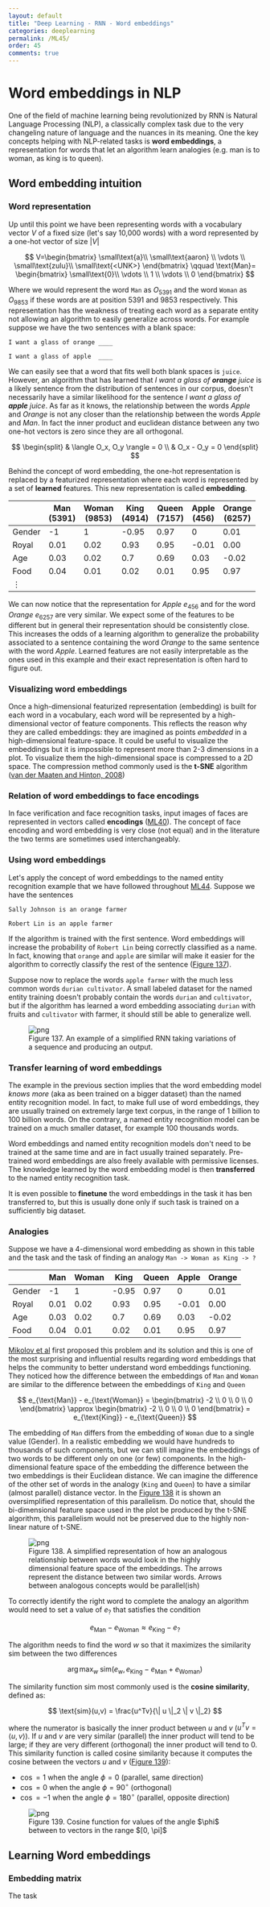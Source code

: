 ```yaml
---
layout: default
title: "Deep Learning - RNN - Word embeddings"
categories: deeplearning
permalink: /ML45/
order: 45
comments: true
---
```


# Word embeddings in NLP
One of the field of machine learning being revolutionized by RNN is Natural Language Processing (NLP), a classically complex task due to the very changeling nature of language and the nuances in its meaning. One the key concepts helping with NLP-related tasks is **word embeddings**, a representation for words that let an algorithm learn analogies (e.g. man is to woman, as king is to queen).

## Word embedding intuition
### Word representation
Up until this point we have been representing words with a vocabulary vector $V$ of a fixed size (let's say 10,000 words) with a word represented by a one-hot vector of size $|V|$

$$
V=\begin{bmatrix}
\small\text{a}\\
\small\text{aaron} \\
\vdots \\
\small\text{zulu}\\
\small\text{<UNK>}
\end{bmatrix}
\qquad
\text{Man}=
\begin{bmatrix}
\small\text{0}\\
\vdots \\
1 \\
\vdots \\
0
\end{bmatrix}
$$

Where we would represent the word `Man` as $O_{5391}$ and the word `Woman` as $O_{9853}$ if these words are at position 5391 and 9853 respectively. This representation has the weakness of treating each word as a separate entity not allowing an algorithm to easily generalize across words. For example suppose we have the two sentences with a blank space:

```
I want a glass of orange ____

I want a glass of apple  ____
```

We can easily see that a word that fits well both blank spaces is `juice`. However, an algorithm that has learned that *I want a glass of **orange** juice* is a likely sentence from the distribution of sentences in our corpus, doesn't necessarily have a similar likelihood for the sentence *I want a glass of **apple** juice*. As far as it knows, the relationship between the words *Apple* and *Orange* is not any closer than the relationship between the words *Apple* and *Man*. In fact the inner product and euclidean distance between any two one-hot vectors is zero since they are all orthogonal.

$$
\begin{split}
& \langle O_x, O_y \rangle = 0 \\
& O_x - O_y = 0
\end{split}
$$

Behind the concept of word embedding, the one-hot representation is replaced by a featurized representation where each word is represented by a set of **learned** features. This new representation is called **embedding**.

|          | Man <br>(5391) | Woman <br>(9853) | King <br>(4914) | Queen <br>(7157)| Apple <br>(456) | Orange<br>(6257) |
|----------|------|-------|-------|-------|-------|--------|
| Gender   | -1   | 1     | -0.95 | 0.97  | 0     | 0.01   |
| Royal    | 0.01 | 0.02  | 0.93  | 0.95  | -0.01 | 0.00   |
| Age      | 0.03 | 0.02  | 0.7   | 0.69  | 0.03  | -0.02  |
| Food     | 0.04 | 0.01  | 0.02  | 0.01  | 0.95  | 0.97   |
| $\vdots$ |      |       |       |       |       |        |

We can now notice that the representation for *Apple* $e_{456}$ and for the word *Orange* $e_{6257}$ are very similar. We expect some of the features to be different but in general their representation should be consistently close. This increases the odds of a learning algorithm to generalize the probability associated to a sentence containing the word *Orange* to the same sentence with the word *Apple*. Learned features are not easily interpretable as the ones used in this example and their exact representation is often hard to figure out.

### Visualizing word embeddings
Once a high-dimensional featurized representation (embedding) is built for each word in a vocabulary, each word will be represented by a high-dimensional vector of feature components. This reflects the reason why they are called embeddings: they are imagined as points *embedded* in a high-dimensional feature-space. It could be useful to visualize the embeddings but it is impossible to represent more than 2-3 dimensions in a plot. To visualize them the high-dimensional space is compressed to a 2D space. The compression method commonly used is the **t-SNE** algorithm ([van der Maaten and Hinton, 2008](https://www.jmlr.org/papers/volume9/vandermaaten08a/vandermaaten08a.pdf))

### Relation of word embeddings to face encodings
In face verification and face recognition tasks, input images of faces are represented in vectors called **encodings** (<a href="{{site.basurl}}/ML/ML40ML-40">ML40</a>). The concept of face encoding and word embedding is very close (not equal) and in the literature the two terms are sometimes used interchangeably.

### Using word embeddings
Let's apply the concept of word embeddings to the named entity recognition example that we have followed throughout <a href="{{site.basurl}}/ML/ML44ML-44">ML44</a>. Suppose we have the sentences

```
Sally Johnson is an orange farmer

Robert Lin is an apple farmer
```

If the algorithm is trained with the first sentence. Word embeddings will increase the probability of `Robert Lin` being correctly classified as a name. In fact, knowing that `orange` and `apple` are similar will make it easier for the algorithm to correctly classify the rest of the sentence (<a href="#fig:ner">Figure 137</a>).

Suppose now to replace the words `apple farmer` with the much less common words `durian cultivator`. A small labeled dataset for the named entity training doesn't probably contain the words `durian` and `cultivator`, but if the algorithm has learned a word embedding associating `durian` with fruits and `cultivator` with farmer, it should still be able to generalize well.


    

<figure id="fig:ner">
    <img src="{{site.baseurl}}/pages/ML-45-DeepLearningRNN3_files/ML-45-DeepLearningRNN3_3_0.svg" alt="png">
    <figcaption>Figure 137. An example of a simplified RNN taking variations of a sequence and producing an output.</figcaption>
</figure>

### Transfer learning of word embeddings
The example in the previous section implies that the word embedding model *knows more* (aka as been trained on a bigger dataset) than the named entity recognition model. In fact, to make full use of word embeddings, they are usually trained on extremely large text corpus, in the range of 1 billion to 100 billion words. On the contrary, a named entity recognition model can be trained on a much smaller dataset, for example 100 thousands words. 

Word embeddings and named entity recognition models don't need to be trained at the same time and are in fact usually trained separately. Pre-trained word embeddings are also freely available with permissive licenses. The knowledge learned by the word embedding model is then **transferred** to the named entity recognition task. 

It is even possible to **finetune** the word embeddings in the task it has ben transferred to, but this is usually done only if such task is trained on a sufficiently big dataset.

### Analogies
Suppose we have a 4-dimensional word embedding as shown in this table and the task and the task of finding an analogy `Man -> Woman as King -> ?`

|          | Man  | Woman | King  | Queen | Apple | Orange |
|----------|------|-------|-------|-------|-------|--------|
| Gender   | -1   | 1     | -0.95 | 0.97  | 0     | 0.01   |
| Royal    | 0.01 | 0.02  | 0.93  | 0.95  | -0.01 | 0.00   |
| Age      | 0.03 | 0.02  | 0.7   | 0.69  | 0.03  | -0.02  |
| Food     | 0.04 | 0.01  | 0.02  | 0.01  | 0.95  | 0.97   |

[Mikolov et al](https://www.aclweb.org/anthology/N13-1090/) first proposed this problem and its solution and this is one of the most surprising and influential results regarding word embeddings that helps the community to better understand word embeddings functioning. They noticed how the difference between the embeddings of `Man` and `Woman` are similar to the difference between the embeddings of `King` and `Queen` 

$$
e_{\text{Man}} - e_{\text{Woman}} = 
\begin{bmatrix} -2 \\ 0 \\ 0 \\ 0 \end{bmatrix} \approx
\begin{bmatrix} -2 \\ 0 \\ 0 \\ 0 \end{bmatrix}
= e_{\text{King}} - e_{\text{Queen}}
$$

The embedding of `Man` differs from the embedding of `Woman` due to a single value (Gender). In a realistic embedding we would have hundreds to thousands of such components, but we can still imagine the embeddings of two words to be different only on one (or few) components. In the high-dimensional feature space of the embedding the difference between the two embeddings is their Euclidean distance. We can imagine the difference of the other set of words in the analogy (`King` and `Queen`) to have a similar (almost parallel) distance vector. In the <a href="#fig:analogy">Figure 138</a> it is shown an oversimplified representation of this parallelism. Do notice that, should the bi-dimensional feature space used in the plot be produced by the t-SNE algorithm, this parallelism would not be preserved due to the highly non-linear nature of t-SNE.


    

<figure id="fig:analogy">
    <img src="{{site.baseurl}}/pages/ML-45-DeepLearningRNN3_files/ML-45-DeepLearningRNN3_5_0.svg" alt="png">
    <figcaption>Figure 138. A simplified representation of how an analogous relationship between words would look in the highly dimensional feature space of the embeddings. The arrows represent the distance between two similar words. Arrows between analogous concepts would be parallel(ish)</figcaption>
</figure>

To correctly identify the right word to complete the analogy an algorithm would need to set a value of $e_?$ that satisfies the condition

$$
e_{\text{Man}} - e_{\text{Woman}} \approx e_{\text{King}} - e_{\text{?}}
$$

The algorithm needs to find the word $w$ so that it maximizes the similarity $\text{sim}$ between the two differences

$$
\arg\max_w \; \text{sim}(e_w, e_\text{King} - e_\text{Man} + e_\text{Woman})
$$

The similarity function $\text{sim}$ most commonly used is the **cosine similarity**, defined as:

$$
\text{sim}(u,v) = \frac{u^Tv}{\| u \|_2 \| v \|_2}
$$

where the numerator is basically the inner product between $u$ and $v$ ($u^Tv = \langle u, v \rangle$). If $u$ and $v$ are very similar (parallel) the inner product will tend to be large; if they are very different (orthogonal) the inner product will tend to 0. This similarity function is called cosine similarity because it computes the cosine between the vectors $u$ and $v$ (<a href="#fig:cosine">Figure 139</a>): 

* $\cos = 1$ when the angle $\phi=0$ (parallel, same direction)
* $\cos = 0$ when the angle $\phi=90^{\circ}$ (orthogonal)
* $\cos = -1$ when the angle $\phi=180^{\circ}$ (parallel, opposite direction)


    

<figure id="fig:cosine">
    <img src="{{site.baseurl}}/pages/ML-45-DeepLearningRNN3_files/ML-45-DeepLearningRNN3_7_0.svg" alt="png">
    <figcaption>Figure 139. Cosine function for values of the angle $\phi$ between to vectors in the range $[0, \pi]$</figcaption>
</figure>

## Learning Word embeddings
### Embedding matrix
The task 


```python

```
